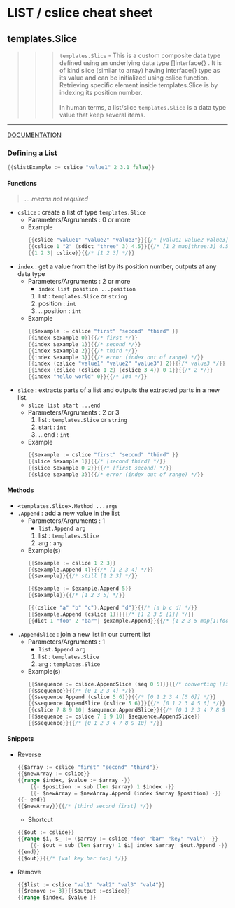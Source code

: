 # LIST / cslice cheat sheet

## templates.Slice
>>> `templates.Slice` - This is a custom composite data type defined using an underlying data type []interface{} . It is of kind slice (similar to array) having interface{} type as its value and can be initialized using cslice function. Retrieving specific element inside templates.Slice is by indexing its position number. <br><br>
>>> In human terms, a list/slice `templates.Slice` is a data type value that keep several items.

---

[DOCUMENTATION](https://docs.yagpdb.xyz/reference/templates#templates-slice)
### Defining a List
```go
{{$listExample := cslice "value1" 2 3.1 false}}
```

#### Functions
> _... means not required_
- `cslice` : create a list of type `templates.Slice`
    - Parameters/Argruments : 0 or more
    - Example 
        ```go
        {{cslice "value1" "value2" "value3"}}{{/* [value1 value2 value3] */}}
        {{cslice 1 "2" (sdict "three" 3) 4.5}}{{/* [1 2 map[three:3] 4.5] */}}
        {{1 2 3| cslice}}{{/* [1 2 3] */}}
        ```
- `index` : get a value from the list by its position number, outputs at any data type
    - Parameters/Argruments : 2 or more
        - ```index list position ...position```
        1. list : `templates.Slice` or `string`
        2. position : `int`
        3. ...position : `int`
    - Example
        ```go
        {{$example := cslice "first" "second" "third" }}
        {{index $example 0}}{{/* first */}}
        {{index $example 1}}{{/* second */}}
        {{index $example 2}}{{/* third */}}
        {{index $example 3}}{{/* error (index out of range) */}}
        {{index (cslice "value1" "value2" "value3") 2}}{{/* value3 */}}
        {{index (cslice (cslice 1 2) (cslice 3 4)) 0 1}}{{/* 2 */}}
        {{index "hello world" 0}}{{/* 104 */}}
        ```
- `slice` : extracts parts of a list and outputs the extracted parts in a new list.
    - ```slice list start ...end```
    - Parameters/Argruments : 2 or 3
        1. list : `templates.Slice` or `string`
        2. start : `int`
        3. ...end :  `int`
    - Example
        ```go
        {{$example := cslice "first" "second" "third" }}
        {{slice $example 1}}{{/* [second third] */}}
        {{slice $example 0 2}}{{/* [first second] */}}
        {{slice $example 3}}{{/* error (index out of range) */}}
        ```
#### Methods
- ```<templates.Slice>.Method ...args```
- `.Append` : add a new value in the list
    - Parameters/Argruments : 1
        - `list.Append arg`
        1. list : `templates.Slice`
        2. arg : `any`
    - Example(s)
        ```go
        {{$example := cslice 1 2 3}}
        {{$example.Append 4}}{{/* [1 2 3 4] */}}
        {{$example}}{{/* still [1 2 3] */}}

        {{$example := $example.Append 5}}
        {{$example}}{{/* [1 2 3 5] */}}

        {{(cslice "a" "b" "c").Append "d"}}{{/* [a b c d] */}}
        {{$example.Append (cslice 1)}}{{/* [1 2 3 5 [1]] */}}
        {{dict 1 "foo" 2 "bar"| $example.Append}}{{/* [1 2 3 5 map[1:foo 2:bar]] */}}
        ```
- `.AppendSlice` : join a new list in our current list
    - Parameters/Argruments : 1
        - `list.Append arg`
        1. list : `templates.Slice`
        2. arg : `templates.Slice`
    - Example(s)
        ```go
        {{$sequence := cslice.AppendSlice (seq 0 5)}}{{/* converting []int type into templates.Slice */}}
        {{$sequence}}{{/* [0 1 2 3 4] */}}
        {{$sequence.Append (cslice 5 6)}}{{/* [0 1 2 3 4 [5 6]] */}}
        {{$sequence.AppendSlice (cslice 5 6)}}{{/* [0 1 2 3 4 5 6] */}}
        {{cslice 7 8 9 10| $sequence.AppendSlice}}{{/* [0 1 2 3 4 7 8 9 10] */}}
        {{$sequence := cslice 7 8 9 10| $sequence.AppendSlice}}
        {{$sequence}}{{/* [0 1 2 3 4 7 8 9 10] */}}
        ```

#### Snippets
- Reverse
    ```go
    {{$array := cslice "first" "second" "third"}}
    {{$newArray := cslice}}
    {{range $index, $value := $array -}}
        {{- $position := sub (len $array) 1 $index -}}
        {{- $newArray = $newArray.Append (index $array $position) -}}
    {{- end}}
    {{$newArray}}{{/* [third second first] */}}
    ```
    - Shortcut
    ```go
    {{$out := cslice}}
    {{range $i, $_ := ($array := cslice "foo" "bar" "key" "val") -}}
        {{- $out = sub (len $array) 1 $i| index $array| $out.Append -}}
    {{end}}
    {{$out}}{{/* [val key bar foo] */}}
    ```
- Remove
    ```go
    {{$list := cslice "val1" "val2" "val3" "val4"}}
    {{$remove := 3}}{{$output :=cslice}}
    {{range $index, $value }}
    ```
